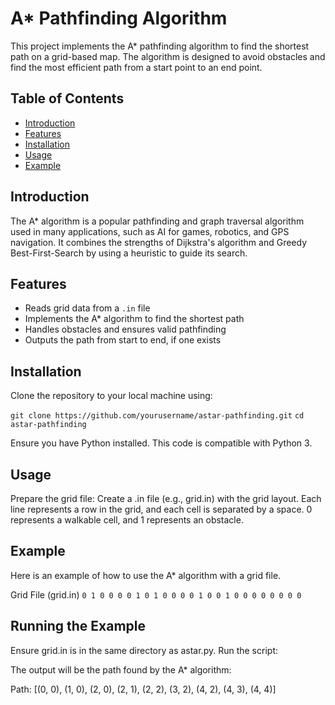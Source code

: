 # A* Pathfinding Algorithm

This project implements the A* pathfinding algorithm to find the shortest path on a grid-based map. The algorithm is designed to avoid obstacles and find the most efficient path from a start point to an end point.

## Table of Contents

- [Introduction](#introduction)
- [Features](#features)
- [Installation](#installation)
- [Usage](#usage)
- [Example](#example)

## Introduction

The A* algorithm is a popular pathfinding and graph traversal algorithm used in many applications, such as AI for games, robotics, and GPS navigation. It combines the strengths of Dijkstra's algorithm and Greedy Best-First-Search by using a heuristic to guide its search.

## Features

- Reads grid data from a `.in` file
- Implements the A* algorithm to find the shortest path
- Handles obstacles and ensures valid pathfinding
- Outputs the path from start to end, if one exists

## Installation



Clone the repository to your local machine using:

`git clone https://github.com/yourusername/astar-pathfinding.git`
`cd astar-pathfinding`

Ensure you have Python installed. This code is compatible with Python 3.

## Usage

Prepare the grid file: Create a .in file (e.g., grid.in) with the grid layout. Each line represents a row in the grid, and each cell is separated by a space. 0 represents a walkable cell, and 1 represents an obstacle.



## Example
Here is an example of how to use the A* algorithm with a grid file.

Grid File (grid.in)
`
0 1 0 0 0
0 1 0 1 0
0 0 0 1 0
0 1 0 0 0
0 0 0 0 0
`

## Running the Example
Ensure grid.in is in the same directory as astar.py. Run the script:


The output will be the path found by the A* algorithm:

Path: [(0, 0), (1, 0), (2, 0), (2, 1), (2, 2), (3, 2), (4, 2), (4, 3), (4, 4)]
